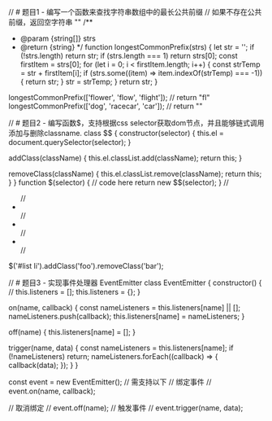 // # 题目1 - 编写一个函数来查找字符串数组中的最长公共前缀
// 如果不存在公共前缀，返回空字符串 ""
/**
 * @param {string[]} strs
 * @return {string}
 */
function longestCommonPrefix(strs) {
  let str = '';
  if (!strs.length) return str;
  if (strs.length === 1) return strs[0];
  const firstItem = strs[0];
  for (let i = 0; i < firstItem.length; i++) {
    const strTemp = str + firstItem[i];
    if (strs.some((item) => item.indexOf(strTemp) === -1)) {
      return str;
    }
    str = strTemp;
  }
  return str;
}

longestCommonPrefix(['flower', 'flow', 'flight']);
// return "fl"
longestCommonPrefix(['dog', 'racecar', 'car']);
// return ""

// # 题目2 - 编写函数$，支持根据css selector获取dom节点，并且能够链式调用添加与删除classname.
class $$ {
  constructor(selector) {
    this.el = document.querySelector(selector);
  }

  addClass(className) {
    this.el.classList.add(className);
    return this;
  }

  removeClass(className) {
    this.el.classList.remove(className);
    return this;
  }
}
function $(selector) {
  // code here
  return new $$(selector);
}
// <ul id="list">
//  <li></li>
//  <li></li>
//  <li></li>
// </ul>
$('#list li').addClass('foo').removeClass('bar');

// # 题目3 - 实现事件处理器 EventEmitter
class EventEmitter {
  constructor() {
    // this.listeners = [];
    this.listeners = {};
  }

  on(name, callback) {
    const nameListeners = this.listeners[name] || [];
    nameListeners.push(callback);
    this.listeners[name] = nameListeners;
  }

  off(name) {
    this.listeners[name] = [];
  }

  trigger(name, data) {
    const nameListeners = this.listeners[name];
    if (!nameListeners) return;
    nameListeners.forEach((callback) => {
      callback(data);
    });
  }
}

const event = new EventEmitter();
// 需支持以下
// 绑定事件
// event.on(name, callback);

// 取消绑定
// event.off(name);
// 触发事件
// event.trigger(name, data);
